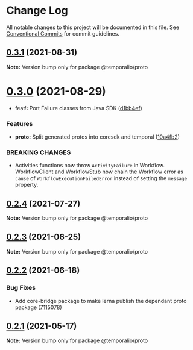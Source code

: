 # Change Log

All notable changes to this project will be documented in this file.
See [Conventional Commits](https://conventionalcommits.org) for commit guidelines.

## [0.3.1](https://github.com/temporalio/sdk-node/compare/@temporalio/proto@0.3.0...@temporalio/proto@0.3.1) (2021-08-31)

**Note:** Version bump only for package @temporalio/proto





# [0.3.0](https://github.com/temporalio/sdk-node/compare/@temporalio/proto@0.2.4...@temporalio/proto@0.3.0) (2021-08-29)


* feat!: Port Failure classes from Java SDK ([d1bb4ef](https://github.com/temporalio/sdk-node/commit/d1bb4ef59caa6ea3b0c4fc6108a78e46e4ed2b42))


### Features

* **proto:** Split generated protos into coresdk and temporal ([10a4fb2](https://github.com/temporalio/sdk-node/commit/10a4fb2e16736bd05e31b560a77f861b9a574aa0))


### BREAKING CHANGES

* Activities functions now throw `ActivityFailure` in Workflow.
WorkflowClient and WorkflowStub now chain the Workflow error as `cause`
of `WorkflowExecutionFailedError` instead of setting the `message`
property.





## [0.2.4](https://github.com/temporalio/sdk-node/compare/@temporalio/proto@0.2.3...@temporalio/proto@0.2.4) (2021-07-27)

**Note:** Version bump only for package @temporalio/proto





## [0.2.3](https://github.com/temporalio/sdk-node/compare/@temporalio/proto@0.2.2...@temporalio/proto@0.2.3) (2021-06-25)

**Note:** Version bump only for package @temporalio/proto





## [0.2.2](https://github.com/temporalio/sdk-node/compare/@temporalio/proto@0.2.1...@temporalio/proto@0.2.2) (2021-06-18)


### Bug Fixes

* Add core-bridge package to make lerna publish the dependant proto package ([7115078](https://github.com/temporalio/sdk-node/commit/7115078ba65d6bf1d9cf7eaae238a25f047da194))





## [0.2.1](https://github.com/temporalio/sdk-node/compare/@temporalio/proto@0.2.0...@temporalio/proto@0.2.1) (2021-05-17)

**Note:** Version bump only for package @temporalio/proto
